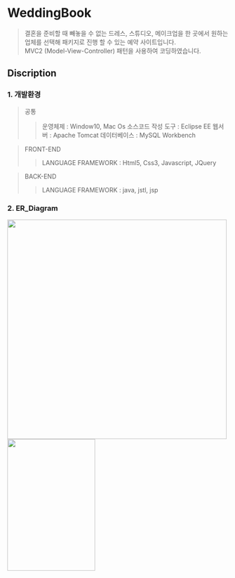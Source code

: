 # WeddingBook
> 결혼을 준비할 때 빼놓을 수 없는 드레스, 스튜디오, 메이크업을 한 곳에서 원하는 업체를 선택해 패키지로 진행 할 수 있는 예약 사이트입니다.            
>MVC2 (Model-View-Controller) 패턴을 사용하여 코딩하였습니다.        
        
## Discription
### 1. 개발환경
> 공통     
>> 운영체제 : Window10, Mac Os
>> 소스코드 작성 도구 : Eclipse EE
>> 웹서버 : Apache Tomcat
>> 데이터베이스 : MySQL Workbench      

>FRONT-END
>> LANGUAGE FRAMEWORK : Html5, Css3, Javascript, JQuery

>BACK-END 
>> LANGUAGE FRAMEWORK : java, jstl, jsp

### 2. ER_Diagram
<img src="https://user-images.githubusercontent.com/68680087/102858971-7e3dc200-446e-11eb-869a-719637b5b2a9.png" width = "500" height = "500">
<img src = "https://user-images.githubusercontent.com/68680087/102859339-1471e800-446f-11eb-8ac5-7ae0d08af764.jpg" width = "200" height = 300">



